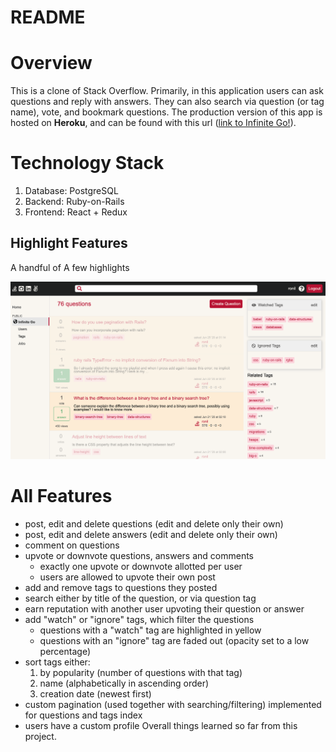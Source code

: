 # README

# Overview 

This is a clone of Stack Overflow. Primarily, in this application users can ask questions and reply with answers. They can also search via question (or tag name), vote, and bookmark questions. The production version of this app is hosted on **Heroku**, and can be found with this url ([link to Infinite Go!](https://infinite-go.herokuapp.com/)). 

# Technology Stack 
1. Database: PostgreSQL
2. Backend: Ruby-on-Rails 
3. Frontend: React + Redux 

## Highlight Features 

A handful of 
A few highlights 




![alt text](https://github.com/helenyueyu/infinite_go/blob/master/app/assets/images/pic1.png?raw=true)


# All Features 

* post, edit and delete questions (edit and delete only their own)
* post, edit and delete answers (edit and delete only their own)
* comment on questions 
* upvote or downvote questions, answers and comments 
    * exactly one upvote or downvote allotted per user 
    * users are allowed to upvote their own post 
* add and remove tags to questions they posted 
* search either by title of the question, or via question tag 
* earn reputation with another user upvoting their question or answer 
* add "watch" or "ignore" tags, which filter the questions
    * questions with a "watch" tag are highlighted in yellow
    * questions with an "ignore" tag are faded out (opacity set to a low percentage)
* sort tags either: 
    1. by popularity (number of questions with that tag)
    2. name (alphabetically in ascending order)
    3. creation date (newest first)
* custom pagination (used together with searching/filtering) implemented for questions and tags index 
* users have a custom profile 
Overall things learned so far from this project. 

